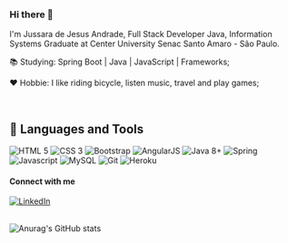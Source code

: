 ### Hi there 👋
I'm Jussara de Jesus Andrade, Full Stack Developer Java, Information Systems Graduate at Center University Senac Santo Amaro - São Paulo.

<p>📚 Studying: Spring Boot | Java | JavaScript | Frameworks;</p>
<p>❤ Hobbie: I like riding bicycle, listen music, travel and play games; </p>	
 
<br>

<div>

## 🚀 Languages and Tools
 
<img src="https://img.icons8.com/color/48/000000/html-5.png" title="HTML 5" />
<img src="https://img.icons8.com/color/48/000000/css3.png" title="CSS 3" />
<img src="https://img.icons8.com/color/48/000000/bootstrap.png" title="Bootstrap" />
<img src="https://img.icons8.com/color/48/000000/angularjs.png" title="AngularJS" />
<img src="https://img.icons8.com/color/48/000000/java-coffee-cup-logo.png" title="Java 8+" />
<img src="https://img.icons8.com/color/48/000000/spring-logo.png" title="Spring" />
<img src="https://img.icons8.com/color/48/000000/javascript.png" title="Javascript" />
<img src="https://img.icons8.com/metro/48/000000/mysql.png" title="MySQL" />
<img src="https://img.icons8.com/color/48/000000/git.png" title="Git" />
<img src="https://img.icons8.com/color/48/000000/heroku.png" title="Heroku" />
</div>


#### Connect with me
<div>			
<a href="https://www.linkedin.com/in/jussara-andrade-731731142/" rel="nofollow" target="_blank">
  <img src="https://img.shields.io/badge/LinkedIn-0077B5?style=for-the-badge&logo=linkedin&logoColor=white" title="LinkedIn" style="max-width:100%;">
</a>

<br>
<br>


![Anurag's GitHub stats](https://github-readme-stats.vercel.app/api?username=JussaraAndrade&show_icons=true&theme=onedark)




